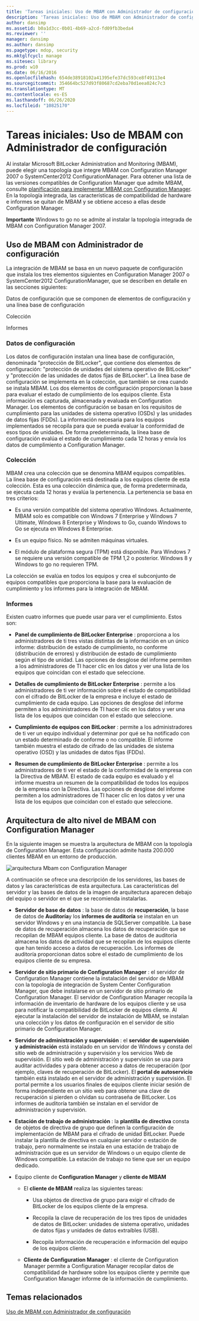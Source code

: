 ```yaml
---
title: 'Tareas iniciales: Uso de MBAM con Administrador de configuración'
description: 'Tareas iniciales: Uso de MBAM con Administrador de configuración'
author: dansimp
ms.assetid: b0a1d3cc-0b01-4b69-a2cd-fd09fb3beda4
ms.reviewer: ''
manager: dansimp
ms.author: dansimp
ms.pagetype: mdop, security
ms.mktglfcycl: manage
ms.sitesec: library
ms.prod: w10
ms.date: 06/16/2016
ms.openlocfilehash: 654de38918102a41395efe37dc593ce8f49113e4
ms.sourcegitcommit: 354664bc527d93f80687cd2eba70d1eea024c7c3
ms.translationtype: MT
ms.contentlocale: es-ES
ms.lasthandoff: 06/26/2020
ms.locfileid: "10825170"
---
```

# Tareas iniciales: Uso de MBAM con Administrador de configuración


Al instalar Microsoft BitLocker Administration and Monitoring (MBAM), puede elegir una topología que integre MBAM con Configuration Manager 2007 o SystemCenter2012 ConfigurationManager. Para obtener una lista de las versiones compatibles de Configuration Manager que admite MBAM, consulte [planificación para implementar MBAM con Configuration Manager](planning-to-deploy-mbam-with-configuration-manager-2.md). En la topología integrada, las características de compatibilidad de hardware e informes se quitan de MBAM y se obtiene acceso a ellas desde Configuration Manager.

**Importante**  Windows to go no se admite al instalar la topología integrada de MBAM con Configuration Manager 2007.

 

## Uso de MBAM con Administrador de configuración


La integración de MBAM se basa en un nuevo paquete de configuración que instala los tres elementos siguientes en Configuration Manager 2007 o SystemCenter2012 ConfigurationManager, que se describen en detalle en las secciones siguientes:

Datos de configuración que se componen de elementos de configuración y una línea base de configuración

Colección

Informes

### Datos de configuración

Los datos de configuración instalan una línea base de configuración, denominada "protección de BitLocker", que contiene dos elementos de configuración: "protección de unidades del sistema operativo de BitLocker" y "protección de las unidades de datos fijas de BitLocker". La línea base de configuración se implementa en la colección, que también se crea cuando se instala MBAM. Los dos elementos de configuración proporcionan la base para evaluar el estado de cumplimiento de los equipos cliente. Esta información es capturada, almacenada y evaluada en Configuration Manager. Los elementos de configuración se basan en los requisitos de cumplimiento para las unidades de sistema operativo (OSDs) y las unidades de datos fijas (FDDs). La información necesaria para los equipos implementados se recopila para que se pueda evaluar la conformidad de esos tipos de unidades. De forma predeterminada, la línea base de configuración evalúa el estado de cumplimiento cada 12 horas y envía los datos de cumplimiento a Configuration Manager.

### Colección

MBAM crea una colección que se denomina MBAM equipos compatibles. La línea base de configuración está destinada a los equipos cliente de esta colección. Esta es una colección dinámica que, de forma predeterminada, se ejecuta cada 12 horas y evalúa la pertenencia. La pertenencia se basa en tres criterios:

-   Es una versión compatible del sistema operativo Windows. Actualmente, MBAM solo es compatible con Windows 7 Enterprise y Windows 7 Ultimate, Windows 8 Enterprise y Windows to Go, cuando Windows to Go se ejecuta en Windows 8 Enterprise.

-   Es un equipo físico. No se admiten máquinas virtuales.

-   El módulo de plataforma segura (TPM) está disponible. Para Windows 7 se requiere una versión compatible de TPM 1,2 o posterior. Windows 8 y Windows to go no requieren TPM.

La colección se evalúa en todos los equipos y crea el subconjunto de equipos compatibles que proporciona la base para la evaluación de cumplimiento y los informes para la integración de MBAM.

### Informes

Existen cuatro informes que puede usar para ver el cumplimiento. Estos son:

-   **Panel de cumplimiento de BitLocker Enterprise** : proporciona a los administradores de ti tres vistas distintas de la información en un único informe: distribución de estado de cumplimiento, no conforme (distribución de errores) y distribución de estado de cumplimiento según el tipo de unidad. Las opciones de desglose del informe permiten a los administradores de TI hacer clic en los datos y ver una lista de los equipos que coincidan con el estado que seleccione.

-   **Detalles de cumplimiento de BitLocker Enterprise** : permite a los administradores de ti ver información sobre el estado de compatibilidad con el cifrado de BitLocker de la empresa e incluye el estado de cumplimiento de cada equipo. Las opciones de desglose del informe permiten a los administradores de TI hacer clic en los datos y ver una lista de los equipos que coincidan con el estado que seleccione.

-   **Cumplimiento de equipos con BitLocker** : permite a los administradores de ti ver un equipo individual y determinar por qué se ha notificado con un estado determinado de conforme o no compatible. El informe también muestra el estado de cifrado de las unidades de sistema operativo (OSD) y las unidades de datos fijas (FDDs).

-   **Resumen de cumplimiento de BitLocker Enterprise** : permite a los administradores de ti ver el estado de la conformidad de la empresa con la Directiva de MBAM. El estado de cada equipo es evaluado y el informe muestra un resumen de la compatibilidad de todos los equipos de la empresa con la Directiva. Las opciones de desglose del informe permiten a los administradores de TI hacer clic en los datos y ver una lista de los equipos que coincidan con el estado que seleccione.

## Arquitectura de alto nivel de MBAM con Configuration Manager


En la siguiente imagen se muestra la arquitectura de MBAM con la topología de Configuration Manager. Esta configuración admite hasta 200.000 clientes MBAM en un entorno de producción.

![arquitectura Mbam con Configuration Manager](images/mbam2-cmserver.gif)

A continuación se ofrece una descripción de los servidores, las bases de datos y las características de esta arquitectura. Las características del servidor y las bases de datos de la imagen de arquitectura aparecen debajo del equipo o servidor en el que se recomienda instalarlas.

-   **Servidor de base de datos** : la base de datos de **recuperación**, la base de datos de **Auditoría**y los **informes de auditoría** se instalan en un servidor Windows y en una instancia de SQLServer compatible. La base de datos de recuperación almacena los datos de recuperación que se recopilan de MBAM equipos cliente. La base de datos de auditoría almacena los datos de actividad que se recopilan de los equipos cliente que han tenido acceso a datos de recuperación. Los informes de auditoría proporcionan datos sobre el estado de cumplimiento de los equipos cliente de su empresa.

-   **Servidor de sitio primario de Configuration Manager** : el servidor de Configuration Manager contiene la instalación del servidor de MBAM con la topología de integración de System Center Configuration Manager, que debe instalarse en un servidor de sitio primario de Configuration Manager. El servidor de Configuration Manager recopila la información de inventario de hardware de los equipos cliente y se usa para notificar la compatibilidad de BitLocker de equipos cliente. Al ejecutar la instalación del servidor de instalación de MBAM, se instalan una colección y los datos de configuración en el servidor de sitio primario de Configuration Manager.

-   **Servidor de administración y supervisión** : el **servidor de supervisión y administración** está instalado en un servidor de Windows y consta del sitio web de administración y supervisión y los servicios Web de supervisión. El sitio web de administración y supervisión se usa para auditar actividades y para obtener acceso a datos de recuperación (por ejemplo, claves de recuperación de BitLocker). El **portal de autoservicio** también está instalado en el servidor de administración y supervisión. El portal permite a los usuarios finales de equipos cliente iniciar sesión de forma independiente en un sitio web para obtener una clave de recuperación si pierden o olvidan su contraseña de BitLocker. Los informes de auditoría también se instalan en el servidor de administración y supervisión.

-   **Estación de trabajo de administración** : la **plantilla de directiva** consta de objetos de directiva de grupo que definen la configuración de implementación de MBAM para el cifrado de unidad BitLocker. Puede instalar la plantilla de directiva en cualquier servidor o estación de trabajo, pero normalmente se instala en una estación de trabajo de administración que es un servidor de Windows o un equipo cliente de Windows compatible. La estación de trabajo no tiene que ser un equipo dedicado.

-   Equipo cliente de **Configuration Manager** y **cliente de MBAM**

    -   El **cliente de MBAM** realiza las siguientes tareas:

        -   Usa objetos de directiva de grupo para exigir el cifrado de BitLocker de los equipos cliente de la empresa.

        -   Recopila la clave de recuperación de los tres tipos de unidades de datos de BitLocker: unidades de sistema operativo, unidades de datos fijas y unidades de datos extraíbles (USB).

        -   Recopila información de recuperación e información del equipo de los equipos cliente.

    -   **Cliente de Configuration Manager** : el cliente de Configuration Manager permite a Configuration Manager recopilar datos de compatibilidad de hardware sobre los equipos cliente y permite que Configuration Manager informe de la información de cumplimiento.

## Temas relacionados


[Uso de MBAM con Administrador de configuración](using-mbam-with-configuration-manager.md)

 

 





